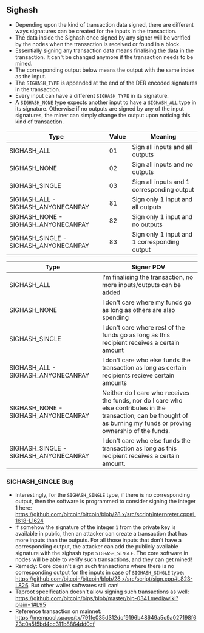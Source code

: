 ## Sighash

* Depending upon the kind of transaction data signed, there are different ways
 signatures can be created for the inputs in the transaction.
* The data inside the Sighash once signed by any signer will be verified by the 
 nodes when the transaction is received or found in a block.
* Essentially signing any transaction data means finalising the data in the
 transaction. It can't be changed anymore if the transaction needs to be mined.
* The corresponding output below means the output with the same index as the
 input.
* The `SIGHASH_TYPE` is appended at the end of the DER encoded signatures in the
 transaction.
* Every input can have a different `SIGHASH_TYPE` in its signature.
* A `SIGHASH_NONE` type expects another input to have a `SIGHASH_ALL` type in its
 signature. Otherwise if no outputs are signed by any of the input signatures, the
 miner can simply change the output upon noticing this kind of transaction.

 Type | Value | Meaning 
 ---- | ----- | ------- 
 SIGHASH_ALL | 01 | Sign all inputs and all outputs
 SIGHASH_NONE | 02 | Sign all inputs and no outputs
 SIGHASH_SINGLE | 03 | Sign all inputs and 1 corresponding output
 SIGHASH_ALL - SIGHASH_ANYONECANPAY | 81 | Sign only 1 input and all outputs
 SIGHASH_NONE - SIGHASH_ANYONECANPAY | 82 | Sign only 1 input and no outputs
 SIGHASH_SINGLE - SIGHASH_ANYONECANPAY | 83 | Sign only 1 input and 1 corresponding output

 Type | Signer POV
 ---- | ----------
 SIGHASH_ALL | I'm finalising the transaction, no more inputs/outputs can be added 
 SIGHASH_NONE | I don't care where my funds go as long as others are also spending
 SIGHASH_SINGLE | I don't care where rest of the funds go as long as this recipient receives a certain amount
 SIGHASH_ALL - SIGHASH_ANYONECANPAY | I don't care who else funds the transaction as long as certain recipients recieve certain amounts
 SIGHASH_NONE - SIGHASH_ANYONECANPAY | Neither do I care who receives the funds, nor do I care who else contributes in the transaction; can be thought of as burning my funds or proving ownership of the funds.
 SIGHASH_SINGLE - SIGHASH_ANYONECANPAY | I don't care who else funds the transaction as long as this recipient receives a certain amount.

### SIGHASH_SINGLE Bug
* Interestingly, for the `SIGHASH_SINGLE` type, if there is no corresponding output,
 then the software is programmed to consider signing the integer 1 here:
 https://github.com/bitcoin/bitcoin/blob/28.x/src/script/interpreter.cpp#L1618-L1624
* If somehow the signature of the integer `1` from the private key is available
 in public, then an attacker can create a transaction that has more inputs than
 the outputs. For all those inputs that don't have a corresponding output, the
 attacker can add the publicly available signature with the sighash type
 `SIGHASH_SINGLE`. The core software in nodes will be able to verify such
 transactions, and they can get mined!
* Remedy: Core doesn't sign such transactions where there is no corresponding
 output for the inputs in case of `SIGHASH_SINGLE` type:
 https://github.com/bitcoin/bitcoin/blob/28.x/src/script/sign.cpp#L823-L826. But
 other wallet softwares still can!
* Taproot specification doesn't allow signing such transactions as well:
 https://github.com/bitcoin/bips/blob/master/bip-0341.mediawiki?plain=1#L95
* Reference transaction on mainnet: https://mempool.space/tx/791fe035d312dcf9196b48649a5c9a027198f623c0a5f5bd4cc311b8864dd0cf

